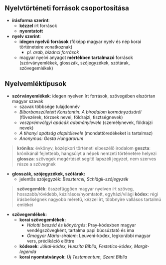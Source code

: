 ## Nyelvtörténeti források csoportosítása
- **írásforma szerint**:
	- **kézzel** írt források
	- **nyomtatott**
- **nyelv szerint**:
	- **idegen nyelvű források** (főképp magyar nyelv és nép korai történeteire vonatkoznak)
		- *pl. arab, bizánci források*
	- magyar nyelvi anyagot **mértékben tartalmazó** források (szórványemlékek, glosszák, szójegyzékek, szótárak, szövegemlékek)
## Nyelvemléktípusok
- **szórványemlékek**: idegen nyelven írt források, szövegében elszórtan magyar szavak
	- szavak többsége tulajdonnév
	- *Bíborbanszületett Konstantin: A birodalom kormányzásáról* (fővezérek, törzsek nevei, földrajzi, tisztségnevek)
	- *veszprémvölgyi apácák adománylevele* (személynevek, földrajzi nevek)
	- *A tihanyi apátság alapítólevele* (mondattöredékeket is tartalmaz)
	- *Anonymus: Gesta Hungarorum*
> **krónika**: évkönyv, középkori történeti elbeszélő irodalom
> **geszta**: krónikánál fejlettebb, hangsúlyt a népek nemzeti történetére helyezi
> **glossza**: szövegek megértését segítő lapszéli jegyzet, nem szerves része a szövegnek
- **glosszák, szójegyzékek, szótárak:**
	- jelentős szójegyzék: *Besztercei, Schlägli-szójegyzék*
> **szövegemlék**: összefüggően magyar nyelven írt szöveg, hosszabb/rövidebb, kézírásos/nyomtatott, egyházi/világi
> **kódex**: régi írásbeliségnek nagyobb méretű, kézzel írt, többnyire vallásos tartalmú emlékei
- **szövegemlékek:**
	- **korai szövegemlékek:**
		- *Halotti beszéd és könyörgés*: Pray-kódexben magyar vendégszövegként, tartalma papi búcsúztató és ima
		- *Ómagyar Mária-siralom*: Leuveni-kódex, legkorábbi magyar vers, prédikáció előttre
	- **kódexek**: *Jókai-kódex, Huszita Biblia, Festetics-kódex, Margit-legenda*
	- **korai nyomtatványok**: *Új Testamentum, Szent Biblia*